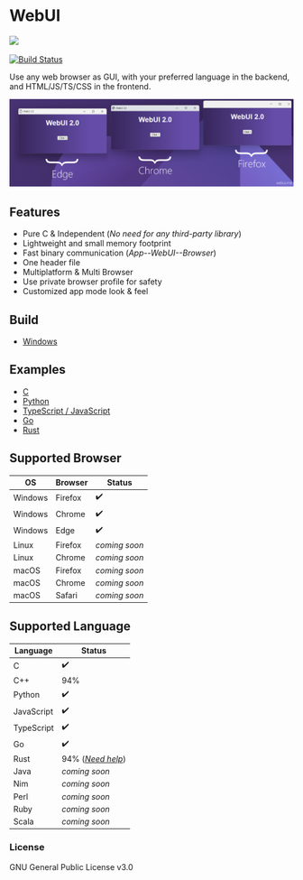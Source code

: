 # WebUI

<img src="https://img.shields.io/circleci/project/github/badges/shields/master">

[![Build Status](https://img.shields.io/github/issues/alifcommunity/webui.svg?branch=master)](https://github.com/alifcommunity/webui)

Use any web browser as GUI, with your preferred language in the backend, and HTML/JS/TS/CSS in the frontend.

![ScreenShot](screenshot.png)

## Features

- Pure C & Independent (*No need for any third-party library*)
- Lightweight and small memory footprint
- Fast binary communication (*App--WebUI--Browser*)
- One header file
- Multiplatform & Multi Browser
- Use private browser profile for safety
- Customized app mode look & feel

## Build

 - [Windows](https://github.com/alifcommunity/webui/tree/main/build/Windows)

## Examples

 - [C](https://github.com/alifcommunity/webui/tree/main/examples/C)
 - [Python](https://github.com/alifcommunity/webui/tree/main/examples/Python)
 - [TypeScript / JavaScript](https://github.com/alifcommunity/webui/tree/main/examples/TypeScript)
 - [Go](https://github.com/alifcommunity/webui/tree/main/examples/Go/hello_world)
 - [Rust](https://github.com/alifcommunity/webui/tree/main/examples/Rust/hello_world)

## Supported Browser

| OS | Browser | Status |
| ------ | ------ | ------ |
| Windows | Firefox | ✔️ |
| Windows | Chrome | ✔️ |
| Windows | Edge | ✔️ |
| Linux | Firefox | *coming soon* |
| Linux | Chrome | *coming soon* |
| macOS | Firefox | *coming soon* |
| macOS | Chrome | *coming soon* |
| macOS | Safari | *coming soon* |

## Supported Language

| Language | Status |
| ------ | ------ |
| C | ✔️ |
| C++ | 94% |
| Python | ✔️ |
| JavaScript | ✔️ |
| TypeScript | ✔️ |
| Go | ✔️ |
| Rust | 94% (*[Need help](https://github.com/alifcommunity/webui/issues/24)*) |
| Java | *coming soon* |
| Nim | *coming soon* |
| Perl | *coming soon* |
| Ruby | *coming soon* |
| Scala | *coming soon* |

### License

GNU General Public License v3.0
